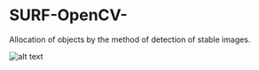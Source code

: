 # SURF-OpenCV-
Allocation of objects by the method of detection of stable images.

![alt text](https://pp.userapi.com/c638017/v638017858/4c6d4/oNKfU3vlBEM.jpg)

